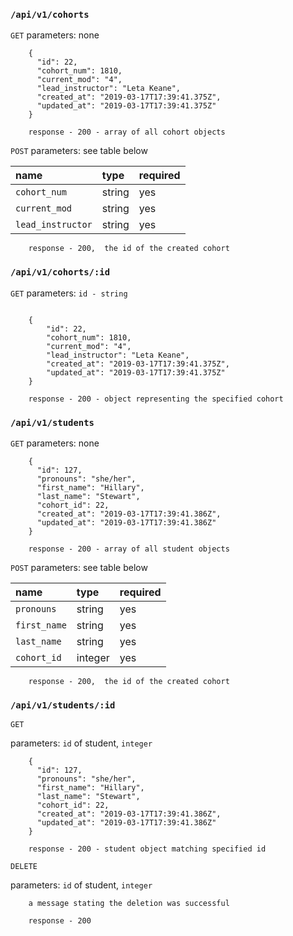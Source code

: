 ### `/api/v1/cohorts`
```GET``` 
parameters: none
```
    {
      "id": 22,
      "cohort_num": 1810,
      "current_mod": "4",
      "lead_instructor": "Leta Keane",
      "created_at": "2019-03-17T17:39:41.375Z",
      "updated_at": "2019-03-17T17:39:41.375Z"
    }

    response - 200 - array of all cohort objects
```

```POST``` 
parameters: see table below

| name | type    | required  |
|:---| :--------|:---------|
| `cohort_num`    | string |   yes |
| `current_mod`    | string  | yes |
| `lead_instructor`   | string |   yes |

```
    response - 200,  the id of the created cohort
```

### `/api/v1/cohorts/:id`
```GET``` 
parameters: ```id - string```

```
    
    {
        "id": 22,
        "cohort_num": 1810,
        "current_mod": "4",
        "lead_instructor": "Leta Keane",
        "created_at": "2019-03-17T17:39:41.375Z",
        "updated_at": "2019-03-17T17:39:41.375Z"
    }

    response - 200 - object representing the specified cohort
```

### `/api/v1/students`
`GET`
parameters: none
```
    {
      "id": 127,
      "pronouns": "she/her",
      "first_name": "Hillary",
      "last_name": "Stewart",
      "cohort_id": 22,
      "created_at": "2019-03-17T17:39:41.386Z",
      "updated_at": "2019-03-17T17:39:41.386Z"
    }

    response - 200 - array of all student objects
```
```POST``` 
parameters: see table below

| name | type    | required  |
|:---| :--------|:---------|
| `pronouns`    | string |   yes |
| `first_name`    | string  | yes |
| `last_name`   | string |   yes |
| `cohort_id`   | integer |   yes |

```
    response - 200,  the id of the created cohort
```


### `/api/v1/students/:id`
`GET`

parameters: `id` of student, `integer`
```
    {
      "id": 127,
      "pronouns": "she/her",
      "first_name": "Hillary",
      "last_name": "Stewart",
      "cohort_id": 22,
      "created_at": "2019-03-17T17:39:41.386Z",
      "updated_at": "2019-03-17T17:39:41.386Z"
    }

    response - 200 - student object matching specified id
```
`DELETE`

parameters: `id` of student, `integer`
```
    a message stating the deletion was successful

    response - 200
```
